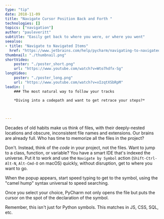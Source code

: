 ```yaml
---
type: "tip"
date: 2018-11-09
title: "Navigate Cursor Position Back and Forth "
technologies: []
topics: ["navigation"]
author: "pauleveritt"
subtitle: "Easily get back to where you were, or where you went"
seealso:
- title: "Navigate to Navigated Items"
  href: "https://www.jetbrains.com/help/pycharm/navigating-to-navigated-items.html"  
thumbnail: "./thumbnail.png"
shortVideo:
    poster: "./poster_short.png"
    url: "https://www.youtube.com/watch?v=Wto7hdfx-Sg"
longVideo:
    poster: "./poster_long.png"
    url: "https://www.youtube.com/watch?v=xIzqtXSbRpM"
leadin: |
    ### The most natural way to follow your tracks
    
    *Diving into a codepath and want to get retrace your steps?*

        
    
---
```


Decades of old habits make us think of files, with their deeply-nested 
locations and obscure, inconsistent file names and extensions. Our brains 
are already full. Who has time to memorize all the files in the project?

Don't. Instead, think of the *code* in your project, not the files. 
Want to jump to a class, function, or variable? You have a smart IDE 
that's indexed the universe. Put it to work and use the 
``Navigate by Symbol`` action (``Shift-Ctrl-Alt-N``, ``Alt-Cmd-O`` on 
macOS) quickly, without disruption, get to where you want to go.

When the popup appears, start speed typing to get to the symbol, using 
the "camel hump" syntax universal to speed searching.

Once you select your choice, PyCharm not only opens the file but 
puts the cursor on the spot of the declaration of the symbol.

Remember, this isn't just for Python symbols. This matches in JS, CSS, 
SQL, etc.
